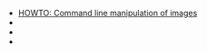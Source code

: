 
* [HOWTO: Command line manipulation of images](http://discourse.criticalengineering.org/t/howto-command-line-manipulation-of-images/47)
* []()
* []()
* []()
